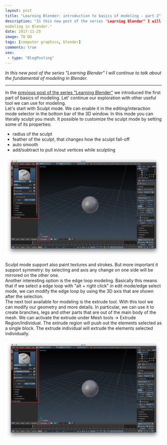 ```yaml
---
layout: post
title: "Learning Blender: introduction to basics of modeling - part 2"
description: "In this new post of the series "Learning Blender" I will continue to talk about the fundamental of 
modeling in Blender."
date: 2017-11-25
image: TO DO
tags: [computer graphics, blender]
comments: true
seo:
 - type: "BlogPosting"
---
```


*In this new post of the series "Learning Blender" I will continue to talk about the fundamental of modeling in Blender.*

---

In the [previous post of the series "Learning Blender"](TODO) we introduced the first part of basics of modeling. 
Let' continue our exploration with other useful tool we can use for modeling.  
Let's start with Sculpt mode. We can enable it in the editing/interaction mode selector in the bottom bar of the 3D 
window. In this mode you can literally sculpt you mesh. It possible to customize the sculpt mode by setting some of 
its properties:

* radius of the sculpt
* feather of the sculpt, that changes how the sculpt fall-off
* auto smooth
* add/subtract to pull in/out vertices while sculpting

![blender sculpting](/assets/images/posts/blender-sculpting.jpg "blender sculpting")

Sculpt mode support also paint textures and strokes. But more important it support symmetry: by selecting and axis 
any change on one side will be mirrored on the other one.  
Another interesting option is the edge loop modeling. Basically this means that if we select a edge loop with "alt +
 right click" in edit mode/edge select mode, we can modify the edge loop by using the 3D axis that are shown after the
  selection.  
  The next tool available for modeling is the extrude tool. With this tool we can modify our geometry and more 
  details. In particular, we can use it to create branches, legs and other parts that are out of the main body of the
   mesh. We can activate the extrude under Mesh tools -> Extrude Region/Individual. The extrude region will push out 
   the elements selected as a single block. The extrude individual will extrude the elements selected individually.  
    
![blender sculpting](/assets/images/posts/blender-sculpting.jpg "blender sculpting")
    
  


